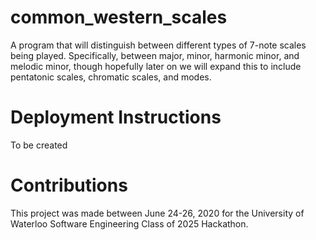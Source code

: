 # common_western_scales

A program that will distinguish between different types of 7-note scales being played. Specifically, between major, minor, harmonic minor, and melodic minor, though hopefully later on we will expand this to include pentatonic scales, chromatic scales, and modes.

# Deployment Instructions

To be created

# Contributions

This project was made between June 24-26, 2020 for the University of Waterloo Software Engineering Class of 2025 Hackathon.
